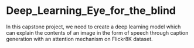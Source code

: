 # Deep_Learning_Eye_for_the_blind
In this capstone project, we need to create a deep learning model which can explain the contents of an image in the form of speech through caption generation with an attention mechanism on Flickr8K dataset.
